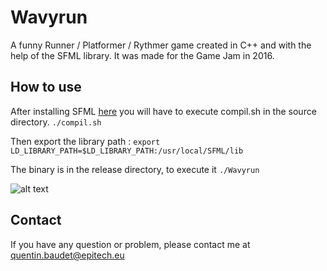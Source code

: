 # Wavyrun

A funny Runner / Platformer / Rythmer game created in C++ and with the help of the SFML library.
It was made for the Game Jam in 2016.

## How to use

After installing SFML [here](https://www.sfml-dev.org/tutorials/2.5/start-linux.php) you will have to execute compil.sh in the source directory. `./compil.sh`

Then export the library path : `export LD_LIBRARY_PATH=$LD_LIBRARY_PATH:/usr/local/SFML/lib`

The binary is in the release directory, to execute it `./Wavyrun`

![alt text](https://imgur.com/a/ONOZ9ER)

## Contact

If you have any question or problem, please contact me at quentin.baudet@epitech.eu
